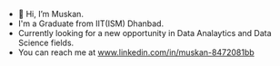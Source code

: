 - 👋 Hi, I’m Muskan.
- I'm a Graduate from IIT(ISM) Dhanbad.
- Currently looking for a new opportunity in Data Analaytics and Data Science fields.
- You can reach me at www.linkedin.com/in/muskan-8472081bb

<!---
Muskan9782/Muskan9782 is a ✨ special ✨ repository because its `README.md` (this file) appears on your GitHub profile.
You can click the Preview link to take a look at your changes.
--->
